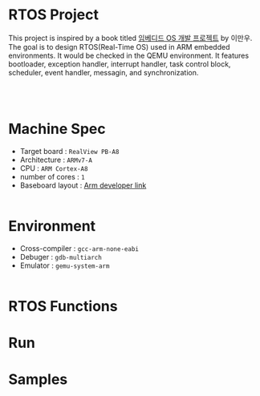 # RTOS Project
This project is inspired by a book titled [임베디드 OS 개발 프로젝트](http://www.yes24.com/Product/Goods/84909414) by 이만우. The goal is to design RTOS(Real-Time OS) used in ARM embedded environments. It would be checked in the QEMU environment. It features bootloader, exception handler, interrupt handler, task control block, scheduler, event handler, messagin, and synchronization. 

<br><br>


# Machine Spec
* Target board : ```RealView PB-A8```
* Architecture : ```ARMv7-A```
* CPU          : ```ARM Cortex-A8```
* number of cores    : ```1```
* Baseboard layout : [Arm developer link](https://developer.arm.com/documentation/dui0417/d/hardware-description/pb-a8-architecture)<br><br>

# Environment
* Cross-compiler : ```gcc-arm-none-eabi```
* Debuger : ```gdb-multiarch```
* Emulator : ```gemu-system-arm```<br><br>


# RTOS Functions


# Run


# Samples
<img src> </img> 



 

